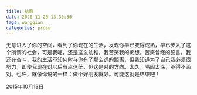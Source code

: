 ```yaml
---
title: 结束
date: 2020-11-25 13:30:30
tags: wangqian
categories: prose
---
```

无意进入了你的空间，看到了你现在的生活<!--more-->，发现你早已变得成熟，早已步入了这个所谓的社会，可是我呢，还是这么幼稚，我苦笑我的痴想，苦笑曾经的誓言。我还在奋斗，我的生活不知何时与你有了那么远的距离，但我知道为了自己我必须很努力，即使我现在对以后有点迷茫，但这是对的方向。太久，隔阂太深，不得不面对。也许，就像你说的一样：做个好朋友就好。可能这就是结束吧！

2015年10月13日